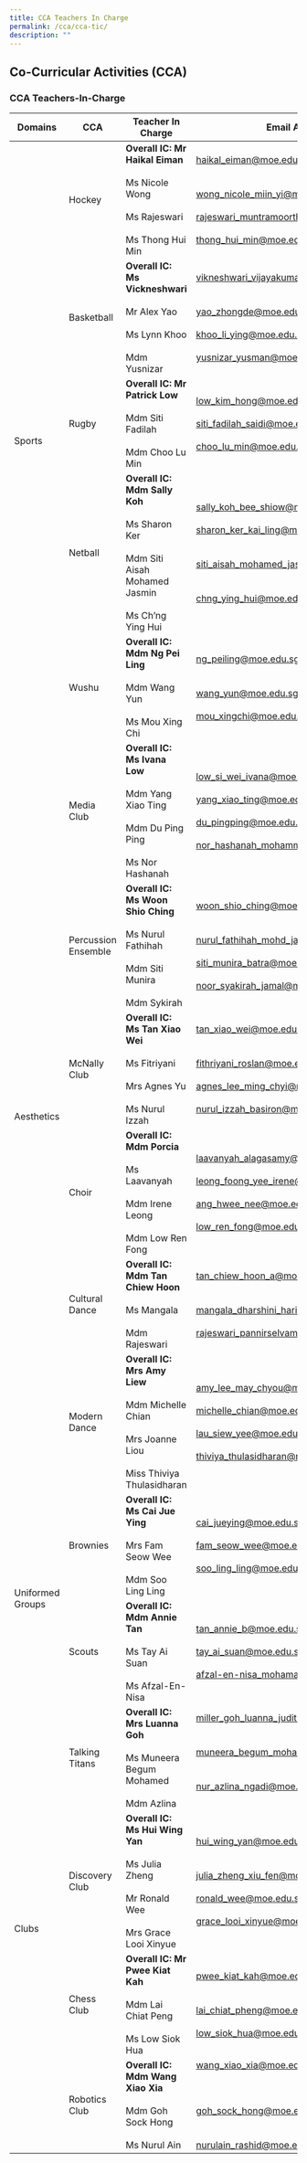 ```yaml
---
title: CCA Teachers In Charge
permalink: /cca/cca-tic/
description: ""
---
```

## Co-Curricular Activities (CCA)

### CCA Teachers-In-Charge

<table>
<thead>
  <tr>
    <th>Domains</th>
    <th>CCA</th>
    <th>Teacher In Charge</th>
    <th>Email Address</th>
  </tr>
</thead>
<tbody>
  <tr>
    <td rowspan="5">Sports </td>
    <td>Hockey </td>
    <td><b>Overall IC:  Mr Haikal Eiman </b><br><br>Ms Nicole Wong <br><br>Ms Rajeswari<br><br> Ms Thong Hui Min<br></td>
    <td><a href="mailto:haikal_eiman@moe.edu.sg">haikal_eiman@moe.edu.sg</a><br><br><br><a href="mailto:wong_nicole_miin_yi@moe.edu.sg">wong_nicole_miin_yi@moe.edu.sg</a><br><br><a href="mailto:rajeswari_muntramoorthy@moe.edu.sg">rajeswari_muntramoorthy@moe.edu.sg</a><br><br><a href="mailto:thong_hui_min@moe.edu.sg">thong_hui_min@moe.edu.sg</a><br></td>
  </tr>
  <tr>
    <td>Basketball </td>
    <td><b>Overall IC: Ms Vickneshwari</b><br><br>Mr Alex Yao <br><br>Ms Lynn Khoo <br><br>Mdm Yusnizar</td>
    <td><a href="mailto:vikneshwari_vijayakumar@moe.edu.sg">vikneshwari_vijayakumar@moe.edu.sg</a><br><br><br><a href="mailto:yao_zhongde@moe.edu.sg">yao_zhongde</a><a href="mailto:choo_lu_min@moe.edu.sg">@moe.edu.sg</a><br><br><a href="mailto:khoo_li_ying@moe.edu.sg">khoo_li_ying@moe.edu.sg</a><br><br><a href="mailto:yusnizar_yusman@moe.edu.sg">yusnizar_yusman@moe.edu.sg</a></td>
  </tr>
  <tr>
    <td>Rugby</td>
    <td><b>Overall IC: Mr Patrick Low </b><br><br>Mdm Siti Fadilah <br><br>Mdm Choo Lu Min<br></td>
    <td><a href="mailto:low_kim_hong@moe.edu.sg">low_kim_hong@moe.edu.sg</a><br><br><a href="mailto:siti_fadilah_saidi@moe.edu.sg">siti_fadilah_saidi@moe.edu.sg</a><br><br><a href="mailto:choo_lu_min@moe.edu.sg">choo_lu_min@moe.edu.sg</a><br></td>
  </tr>
  <tr>
    <td>Netball </td>
    <td><b>Overall IC: Mdm Sally Koh</b> <br><br>Ms Sharon Ker<br><br>Mdm Siti Aisah Mohamed Jasmin<br><br>Ms Ch’ng Ying Hui </td>
    <td><a href="mailto:sally_koh_bee_shiow@moe.edu.sg">sally_koh_bee_shiow@moe.edu.sg</a><br><br><a href="mailto:sharon_ker_kai_ling@moe.edu.sg">sharon_ker_kai_ling@moe.edu.sg</a><br><br><br><a href="mailto:siti_aisah_mohamed_jasmin@moe.edu.sg">siti_aisah_mohamed_jasmin@moe.edu.sg</a><br><br><br><a href="mailto:chng_ying_hui@moe.edu.sg">chng_ying_hui@moe.edu.sg</a></td>
  </tr>
  <tr>
    <td>Wushu </td>
    <td><b>Overall IC: Mdm Ng Pei Ling </b><br><br>Mdm Wang Yun<br><br>Ms Mou Xing Chi<br></td>
    <td><a href="mailto:ng_peiling@moe.edu.sg">ng_peiling@moe.edu.sg</a><br><br><br><a href="mailto:wang_yun@moe.edu.sg">wang_yun@moe.edu.sg</a><br><br><a href="mailto:mou_xingchi@moe.edu.sg">mou_xingchi@moe.edu.sg</a><br></td>
  </tr>
  <tr>
    <td rowspan="6">Aesthetics </td>
    <td>Media Club </td>
    <td><b>Overall IC: Ms Ivana Low </b><br><br>Mdm Yang Xiao Ting <br><br>Mdm Du Ping Ping <br><br>Ms Nor Hashanah</td>
    <td><a href="mailto:low_si_wei_ivana@moe.edu.sg">low_si_wei_ivana@moe.edu.sg</a><br><br><a href="mailto:yang_xiao_ting@moe.edu.sg">yang_xiao_ting@moe.edu.sg</a><br><br><a href="mailto:du_pingping@moe.edu.sg">du_pingping@moe.edu.sg</a><br><br><a href="mailto:nor_hashanah_mohammad_razif@moe.edu.sg">nor_hashanah_mohammad_razif@moe.edu.sg</a><br></td>
  </tr>
  <tr>
    <td>Percussion Ensemble </td>
    <td><b>Overall IC: Ms Woon Shio Ching</b> <br><br>Ms Nurul Fathihah <br><br>Mdm Siti Munira  <br><br>Mdm Sykirah <br></td>
    <td><a href="mailto:woon_shio_ching@moe.edu.sg">woon_shio_ching@moe.edu.sg</a><br><br><br><a href="mailto:nurul_fathihah_mohd_jamil@moe.edu.sg">nurul_fathihah_mohd_jamil@moe.edu.sg</a><br><br><a href="mailto:siti_munira_batra@moe.edu.sg">siti_munira_batra@moe.edu.sg</a><br><br><a href="mailto:noor_syakirah_jamal@moe.edu.sg">noor_syakirah_jamal@moe.edu.sg</a><br></td>
  </tr>
  <tr>
    <td>McNally Club </td>
    <td><b>Overall IC:  Ms Tan Xiao Wei  </b> <br><br>Ms Fitriyani  <br><br>Mrs Agnes Yu<br><br>Ms Nurul Izzah</td>
    <td><a href="mailto:tan_xiao_wei@moe.edu.sg">tan_xiao_wei@moe.edu.sg</a><br><br><br><a href="mailto:fithriyani_roslan@moe.edu.sg">fithriyani_roslan@moe.edu.sg</a><br><br><a href="mailto:agnes_lee_ming_chyi@moe.edu.sg">agnes_lee_ming_chyi@moe.edu.sg</a><br><br><a href="mailto:nurul_izzah_basiron@moe.edu.sg">nurul_izzah_basiron@moe.edu.sg</a><br></td>
  </tr>
  <tr>
    <td>Choir </td>
    <td><b>Overall IC: Mdm Porcia</b> <br><br>Ms Laavanyah <br><br>Mdm Irene Leong<br><br>Mdm Low Ren Fong</td>
    <td><a href="mailto:laavanyah_alagasamy@moe.edu.sg">laavanyah_alagasamy@moe.edu.sg</a><br><br><a href="mailto:leong_foong_yee_irene@moe.edu.sg">leong_foong_yee_irene@moe.edu.sg</a><br><br><a href="mailto:ang_hwee_nee@moe.edu.sg">ang_hwee_nee@moe.edu.sg</a><br><br><a href="mailto:low_ren_fong@moe.edu.sg">low_ren_fong@moe.edu.sg</a></td>
  </tr>
  <tr>
    <td>Cultural Dance </td>
    <td><b>Overall IC:  Mdm Tan Chiew Hoon</b><br><br>Ms Mangala<br><br>Mdm Rajeswari</td>
    <td><a href="mailto:tan_chiew_hoon_a@moe.edu.sg">tan_chiew_hoon_a@moe.edu.sg</a><br><br><br><a href="mailto:mangala_dharshini_harikrishan@moe.edu.sg">mangala_dharshini_harikrishan@moe.edu.sg</a><br><br><a href="mailto:rajeswari_pannirselvam@moe.edu.sg">rajeswari_pannirselvam@moe.edu.sg</a><br></td>
  </tr>
  <tr>
    <td>Modern Dance </td>
    <td><b>Overall IC: Mrs Amy Liew</b> <br><br>Mdm Michelle Chian <br><br>Mrs Joanne Liou <br><br>Miss Thiviya Thulasidharan</td>
    <td><a href="mailto:amy_lee_may_chyou@moe.edu.sg">amy_lee_may_chyou@moe.edu.sg</a><br><br><a href="mailto:michelle_chian@moe.edu.sg">michelle_chian@moe.edu.sg</a><br><br><a href="mailto:lau_siew_yee@moe.edu.sg">lau_siew_yee@moe.edu.sg</a><br><br><a href="mailto:thiviya_thulasidharan@moe.edu.sg">thiviya_thulasidharan@moe.edu.sg</a></td>
  </tr>
  <tr>
    <td rowspan="2">Uniformed Groups </td>
    <td>Brownies</td>
    <td><b>Overall IC: Ms Cai Jue Ying</b><br><br>Mrs Fam Seow Wee <br><br>Mdm Soo Ling Ling<br></td>
    <td><a href="mailto:cai_jueying@moe.edu.sg">cai_jueying@moe.edu.sg</a><br><br><a href="mailto:fam_seow_wee@moe.edu.sg">fam_seow_wee@moe.edu.sg</a><br><br><a href="mailto:soo_ling_ling@moe.edu.sg">soo_ling_ling@moe.edu.sg</a></td>
  </tr>
  <tr>
    <td>Scouts </td>
    <td><b>Overall IC: Mdm Annie Tan</b> <br><br>Ms Tay Ai Suan <br><br>Ms Afzal-En-Nisa<br></td>
    <td><a href="mailto:tan_annie_b@moe.edu.sg">tan_annie_b@moe.edu.sg</a><br><br><a href="mailto:tay_ai_suan@moe.edu.sg">tay_ai_suan@moe.edu.sg</a> <br><br><a href="mailto:afzal-en-nisa_mohamad_na@moe.edu.sg">afzal-en-nisa_mohamad_na@moe.edu.sg</a><br></td>
  </tr>
  <tr>
    <td rowspan="4">Clubs </td>
    <td>Talking Titans </td>
    <td><b>Overall IC: Mrs Luanna Goh</b> <br><br>Ms Muneera Begum Mohamed<br><br>Mdm Azlina<br></td>
    <td><a href="mailto:miller_goh_luanna_judith@moe.edu.sg">miller_goh_luanna_judith@moe.edu.sg</a><br><br><br><a href="mailto:muneera_begum_mohamed_iqbal@moe.edu.sg">muneera_begum_mohamed_iqbal@moe.edu.sg</a><br><br><br><a href="mailto:nur_azlina_ngadi@moe.edu.sg">nur_azlina_ngadi@moe.edu.sg</a><br><br></td>
  </tr>
  <tr>
    <td>Discovery Club </td>
    <td><b>Overall IC: Ms Hui Wing Yan</b> <br><br>Ms Julia Zheng<br><br>Mr Ronald Wee <br><br>Mrs Grace Looi Xinyue<br></td>
    <td><a href="mailto:hui_wing_yan@moe.edu.sg">hui_wing_yan@moe.edu.sg</a><br><br><br><a href="mailto:julia_zheng_xiu_fen@moe.edu.sg">julia_zheng_xiu_fen@moe.edu.sg</a><br><br><a href="mailto:ronald_wee@moe.edu.sg">ronald_wee@moe.edu.sg</a><br><br><a href="mailto:grace_looi_xinyue@moe.edu.sg">grace_looi_xinyue@moe.edu.sg</a><br></td>
  </tr>
  <tr>
    <td>Chess Club </td>
    <td><b>Overall IC: Mr Pwee Kiat Kah</b><br><br>Mdm Lai Chiat Peng  <br><br>Ms Low Siok Hua <br></td>
    <td><a href="mailto:pwee_kiat_kah@moe.edu.sg">pwee_kiat_kah@moe.edu.sg</a><br><br><br><a href="mailto:lai_chiat_pheng@moe.edu.sg">lai_chiat_pheng@moe.edu.sg</a><br><br><a href="mailto:low_siok_hua@moe.edu.sg">low_siok_hua@moe.edu.sg</a><br></td>
  </tr>
  <tr>
    <td>Robotics Club </td>
    <td><b>Overall IC: Mdm Wang Xiao Xia</b> <br><br>Mdm Goh Sock Hong   <br><br>Ms Nurul Ain  </td>
    <td><a href="mailto:wang_xiao_xia@moe.edu.sg">wang_xiao_xia@moe.edu.sg</a><br><br><br><br><a href="mailto:goh_sock_hong@moe.edu.sg">goh_sock_hong@moe.edu.sg</a><br><br><br><a href="mailto:nurulain_rashid@moe.edu.sg">nurulain_rashid@moe.edu.sg</a></td>
  </tr>
</tbody>
</table>